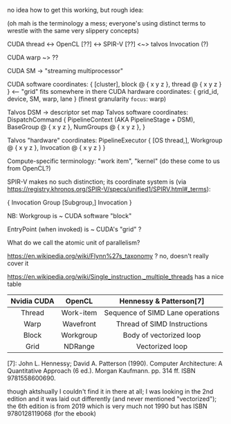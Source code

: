no idea how to get this working, but rough idea:

(oh mah is the terminology a mess; everyone's using distinct terms to wrestle with the same very slippery concepts)

CUDA thread <-> OpenCL [??] <-> SPIR-V [??] <~> talvos Invocation (?)

CUDA warp ~> ??

CUDA SM -> "streaming multiprocessor"

CUDA software coordinates: {  [cluster], block @ { x y z }, thread @ { x y z } }  <--  "grid" fits somewhere in there
CUDA hardware coordinates: { grid_id, device, SM, warp, lane } (finest granularity `focus`: warp)

Talvos DSM -> descriptor set map
Talvos software coordinates: DispatchCommand {
  PipelineContext (AKA PipelineStage + DSM),
  BaseGroup @ { x y z },
  NumGroups @ { x y z },
}

Talvos "hardware" coordinates: PipelineExecutor { [OS thread,], Workgroup @ { x y z }, Invocation @ { x y z } }

Compute-specific terminology: "work item", "kernel" (do these come to us from OpenCL?)

SPIR-V makes no such distinction; its coordinate system is (via https://registry.khronos.org/SPIR-V/specs/unified1/SPIRV.html#_terms):

{
  Invocation Group
  [Subgroup,]
  Invocation
}


NB:
  Workgroup is ~ CUDA software "block"

  EntryPoint (when invoked) is ~ CUDA's "grid" ?

What do we call the atomic unit of parallelism?

  https://en.wikipedia.org/wiki/Flynn%27s_taxonomy ? no, doesn't really cover it




  https://en.wikipedia.org/wiki/Single_instruction,_multiple_threads has a nice table


| Nvidia CUDA |   OpenCL  |      Hennessy & Patterson[7]      |
|:-----------:|:---------:|:---------------------------------:|
|    Thread   | Work-item | Sequence of SIMD Lane operations  |
|     Warp    | Wavefront |    Thread of SIMD Instructions    |
|    Block    | Workgroup |      Body of vectorized loop      |
|     Grid    |  NDRange  |          Vectorized loop          |

[7]: John L. Hennessy; David A. Patterson (1990). Computer Architecture: A Quantitative Approach (6 ed.). Morgan Kaufmann. pp. 314 ff. ISBN 9781558600690.

  though aktshually I couldn't find it in there at all; I was looking in the 2nd edition and it was laid out differently (and never mentioned "vectorized"); the 6th edition is from 2019 which is very much not 1990 but has ISBN 9780128119068 (for the ebook)
